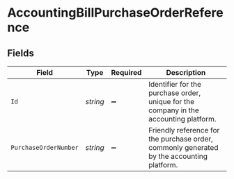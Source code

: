 # AccountingBillPurchaseOrderReference


## Fields

| Field                                                                                     | Type                                                                                      | Required                                                                                  | Description                                                                               |
| ----------------------------------------------------------------------------------------- | ----------------------------------------------------------------------------------------- | ----------------------------------------------------------------------------------------- | ----------------------------------------------------------------------------------------- |
| `Id`                                                                                      | *string*                                                                                  | :heavy_minus_sign:                                                                        | Identifier for the purchase order, unique for the company in the accounting platform.     |
| `PurchaseOrderNumber`                                                                     | *string*                                                                                  | :heavy_minus_sign:                                                                        | Friendly reference for the purchase order, commonly generated by the accounting platform. |
